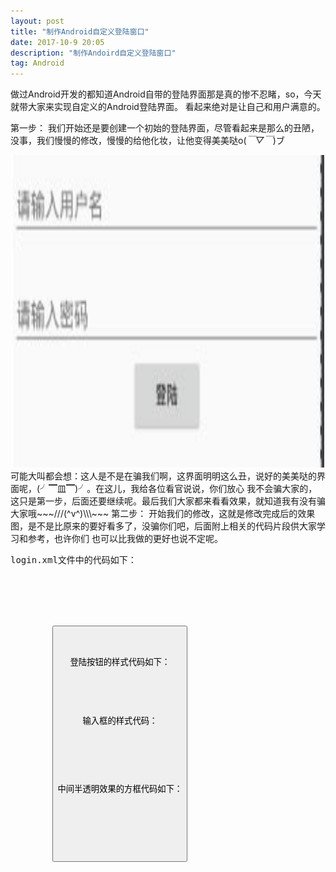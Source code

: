 ```yaml
---
layout: post
title: "制作Android自定义登陆窗口"
date: 2017-10-9 20:05
description: "制作Andoird自定义登陆窗口"
tag: Android
---
```


做过Android开发的都知道Android自带的登陆界面那是真的惨不忍睹，so，今天就带大家来实现自定义的Android登陆界面。
看起来绝对是让自己和用户满意的。

第一步：
我们开始还是要创建一个初始的登陆界面，尽管看起来是那么的丑陋，没事，我们慢慢的修改，慢慢的给他化妆，让他变得美美哒o(*￣▽￣*)ブ
<div align="center">
	<img src="/images/image/Login.jpg" height="500" width="500" />
  </div>
可能大叫都会想：这人是不是在骗我们啊，这界面明明这么丑，说好的美美哒的界面呢，(╯▔皿▔)╯。在这儿，我给各位看官说说，你们放心
我不会骗大家的，这只是第一步，后面还要继续呢。最后我们大家都来看看效果，就知道我有没有骗大家哦~~~///(^v^)\\\~~~
第二步：
开始我们的修改，这就是修改完成后的效果图，是不是比原来的要好看多了，没骗你们吧，后面附上相关的代码片段供大家学习和参考，也许你们
也可以比我做的更好也说不定呢。


<pre>
login.xml文件中的代码如下：
    <LinearLayout
        android:layout_width="300dp"
        android:layout_height="300dp"
        android:layout_centerHorizontal="true"
        android:layout_marginTop="60dp"
        android:background="@drawable/background_from1"
        android:orientation="vertical">

        <EditText
            android:layout_width="220dp"
            android:layout_height="50dp"
            android:layout_above="@+id/Password"
            android:layout_gravity="center"
            android:layout_marginTop="20dp"
            android:background="@drawable/background_edit"
            android:gravity="center"
            android:hint="@string/Username"
            android:inputType="number"
            android:textColor="@color/color_text"/>

        <EditText
            android:id="@+id/Password"
            android:layout_width="220dp"
            android:layout_height="50dp"
            android:layout_gravity="center"
            android:layout_marginTop="20dp"
            android:background="@drawable/background_edit"
            android:gravity="center"
            android:hint="@string/Password"
            android:inputType="numberPassword"
            android:textColor="@color/color_text"/>

        <Button
            android:id="@+id/Login"
            android:layout_width="wrap_content"
            android:layout_height="wrap_content"
            android:layout_gravity="center"
            android:layout_marginTop="20dp"
            android:background="@drawable/background_button"
            android:gravity="center"
            android:text="@string/Login"
            android:textColor="@color/color_text"
            android:textSize="20sp"
            android:textStyle="bold"/>
    </LinearLayout>

登陆按钮的样式代码如下：
<shape xmlns:android="http://schemas.android.com/apk/res/android">
    <solid android:color="#0f50cec1"/>
    <corners
        android:bottomLeftRadius="10dp"
        android:bottomRightRadius="10dp"
        android:topLeftRadius="10dp"
        android:topRightRadius="10dp"
        />
</shape>

输入框的样式代码：
<shape xmlns:android="http://schemas.android.com/apk/res/android"
       android:shape="rectangle">
    <solid android:color="#2fe7e7b4"/>
    <stroke
        android:width="1dp"
        android:color="#2fffffff"/>
    <corners
        android:bottomLeftRadius="8dp"
        android:bottomRightRadius="8dp"
        android:topLeftRadius="8dp"
        android:topRightRadius="8dp"/>
</shape>

中间半透明效果的方框代码如下：
<shape xmlns:android="http://schemas.android.com/apk/res/android">
    <solid android:color="#0ffdfdfd"/>
    <corners
        android:bottomLeftRadius="10dp"
        android:bottomRightRadius="10dp"
        android:topLeftRadius="10dp"
        android:topRightRadius="10dp"
        />
</shape>
